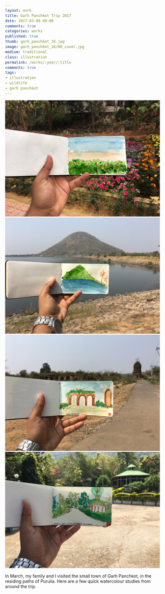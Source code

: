```yaml
---
layout: work
title: Garh Panchkot Trip 2017
date: 2017-03-09 09:00
comments: true
categories: works
published: true
thumb: garh_panchkot_16.jpg
image: garh_panchkot_16/00_cover.jpg
medium: traditional
class: illustration
permalink: /works/:year/:title
comments: true
tags:
- illustration
- wildlife
- garh panchkot
---
```


<p>
  <div class="fotorama" data-keyboard="true" data-arrows="true" data-click="true" data-swipe="true" data-autoplay="true" data-loop="true" data-allowfullscreen="native">
      <img src="/images/works/garh_panchkot_16/01_garden_flower.jpg" alt="Flower Garden" data-caption="Flower Garden">
      <img src="/images/works/garh_panchkot_16/02_baranti_hills.jpg" alt="Baranti Hills" data-caption="Baranti Hills">
      <img src="/images/works/garh_panchkot_16/03_garh_panchkot.jpg" alt="Garh Panchkot, Remains" data-caption="Garh Panchkot, Remains">
      <img src="/images/works/garh_panchkot_16/04_forest_bunglow.jpg" alt="Forest Bunglow, Garh Panchkot" data-caption="Forest Bunglow, Garh Panchkot">
  </div>
</p>

In March, my family and I visited the small town of Garh Panchkot, in the residing paths of Purulia. Here are a few quick watercolour studies from around the trip.